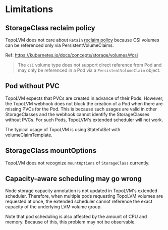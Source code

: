 Limitations
===========

StorageClass reclaim policy
---------------------------

TopoLVM does not care about `Retain` [reclaim policy](https://kubernetes.io/docs/concepts/storage/storage-classes/#reclaim-policy)
because CSI volumes can be referenced only via PersistentVolumeClaims.

Ref: https://kubernetes.io/docs/concepts/storage/volumes/#csi

> The `csi` volume type does not support direct reference from Pod and may
> only be referenced in a Pod via a `PersistentVolumeClaim` object. 

Pod without PVC
---------------

TopoLVM expects that PVCs are created in advance of their Pods.
However, the TopoLVM webhook does not block the creation of a Pod when there are missing PVCs for the Pod.
This is because such usages are valid in other StorageClasses and the webhook cannot identify the StorageClasses without PVCs.
For such Pods, TopoLVM's extended scheduler will not work.

The typical usage of TopoLVM is using StatefulSet with volumeClaimTemplate.

StorageClass mountOptions
-------------------------

TopoLVM does not recognize `mountOptions` of `StorageClass` currently.

Capacity-aware scheduling may go wrong
-------------------------

Node storage capacity annotation is not updated in TopoLVM's extended scheduler.
Therefore, when multiple pods requesting TopoLVM volumes are requested at once, the extended scheduler cannot reference the exact capacity of the underlying LVM volume group.

Note that pod scheduling is also affected by the amount of CPU and memory.
Because of this, this problem may not be observable.
